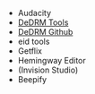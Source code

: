 - Audacity
- [DeDRM Tools](https://apprenticealf.wordpress.com/)
- [DeDRM Github](https://github.com/apprenticeharper/DeDRM_tools)
- eid tools
- Getflix
- Hemingway Editor
- (Invision Studio)
- Beepify
